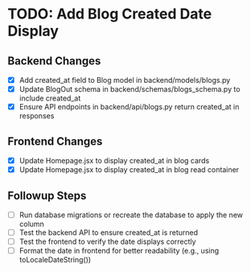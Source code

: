 # TODO: Add Blog Created Date Display

## Backend Changes
- [x] Add created_at field to Blog model in backend/models/blogs.py
- [x] Update BlogOut schema in backend/schemas/blogs_schema.py to include created_at
- [x] Ensure API endpoints in backend/api/blogs.py return created_at in responses

## Frontend Changes
- [x] Update Homepage.jsx to display created_at in blog cards
- [x] Update Homepage.jsx to display created_at in blog read container

## Followup Steps
- [ ] Run database migrations or recreate the database to apply the new column
- [ ] Test the backend API to ensure created_at is returned
- [ ] Test the frontend to verify the date displays correctly
- [ ] Format the date in frontend for better readability (e.g., using toLocaleDateString())
